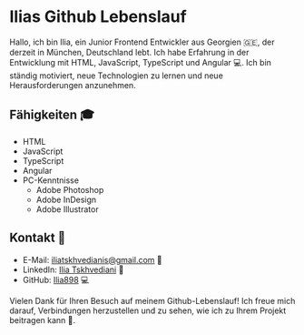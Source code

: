 # Ilias Github Lebenslauf 

Hallo, ich bin Ilia, ein Junior Frontend Entwickler aus Georgien 🇬🇪, der derzeit in München, Deutschland lebt. Ich habe Erfahrung in der Entwicklung mit HTML, JavaScript, TypeScript und Angular 💻. Ich bin ständig motiviert, neue Technologien zu lernen und neue Herausforderungen anzunehmen.

## Fähigkeiten 🎓

-   HTML 
-   JavaScript 
-   TypeScript 
-   Angular 
-   PC-Kenntnisse 
    -   Adobe Photoshop 
    -   Adobe InDesign 
    -   Adobe Illustrator 

## Kontakt 💬

-   E-Mail: [iliatskhvedianis@gmail.com](mailto:iliatskhvedianis@gmail.com) 📧
-   LinkedIn: [Ilia Tskhvediani](https://www.linkedin.com/in/ilia-tskhvediani-29662a134) 💼
-   GitHub: [Ilia898](https://github.com/Ilia898) 💻

Vielen Dank für Ihren Besuch auf meinem Github-Lebenslauf! Ich freue mich darauf, Verbindungen herzustellen und zu sehen, wie ich zu Ihrem Projekt beitragen kann 🤝.
